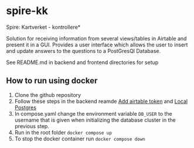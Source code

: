 # spire-kk

Spire: Kartverket - kontrollere*

Solution for receiving information from several views/tables in Airtable and present it in a GUI. 
Provides a user interface which allows the user to insert and update answers to the questions to a PostGresQl Database.

See README.md in backend and frontend directories for setup

## How to run using docker
1. Clone the github repository
2. Follow these steps in the backend reamde [Add airtable token](https://github.com/bekk/spire-kk/edit/main/backend/README.md#add-airtable-token) and [Local Postgres](https://github.com/bekk/spire-kk/tree/main/backend#local-postgres)
3. In compose.yaml change the environment variable `DB_USER` to the username that is given when initializing the database cluster in the previous step.
4. Run in the root folder `docker compose up`
5. To stop the docker container run `docker compose down`
